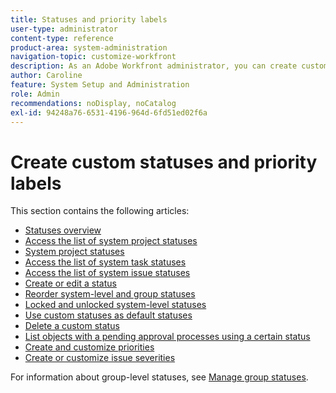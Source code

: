 ```yaml
---
title: Statuses and priority labels
user-type: administrator
content-type: reference
product-area: system-administration
navigation-topic: customize-workfront
description: As an Adobe Workfront administrator, you can create custom statuses for projects, tasks, and issues. These can be for users throughout the entire Workfront system or for specific groups or subgroups. A work item's status represents its current state of development.
author: Caroline
feature: System Setup and Administration
role: Admin
recommendations: noDisplay, noCatalog
exl-id: 94248a76-6531-4196-964d-6fd51ed02f6a
---
```

# Create custom statuses and priority labels

This section contains the following articles:

* [Statuses overview](../../../administration-and-setup/customize-workfront/creating-custom-status-and-priority-labels/statuses-overview.md) 
* [Access the list of system project statuses](../../../administration-and-setup/customize-workfront/creating-custom-status-and-priority-labels/project-statuses.md) 
* [System project statuses](../../../administration-and-setup/customize-workfront/creating-custom-status-and-priority-labels/system-project-statuses.md) 
* [Access the list of system task statuses](../../../administration-and-setup/customize-workfront/creating-custom-status-and-priority-labels/task-statuses.md) 
* [Access the list of system issue statuses](../../../administration-and-setup/customize-workfront/creating-custom-status-and-priority-labels/issue-statuses.md) 
* [Create or edit a status](../../../administration-and-setup/customize-workfront/creating-custom-status-and-priority-labels/create-or-edit-a-status.md) 
* [Reorder system-level and group statuses](../../../administration-and-setup/customize-workfront/creating-custom-status-and-priority-labels/reorder-system-statuses.md) 
* [Locked and unlocked system-level statuses](../../../administration-and-setup/customize-workfront/creating-custom-status-and-priority-labels/lock-or-unlock-a-custom-system-level-status.md) 
* [Use custom statuses as default statuses](../../../administration-and-setup/customize-workfront/creating-custom-status-and-priority-labels/use-custom-statuses-as-default-statuses.md) 
* [Delete a custom status](../../../administration-and-setup/customize-workfront/creating-custom-status-and-priority-labels/delete-a-custom-status.md)
* [List objects with a pending approval processes using a certain status](../../../administration-and-setup/customize-workfront/creating-custom-status-and-priority-labels/list-objects-pending-approval-certain-status.md) 
* [Create and customize priorities](../../../administration-and-setup/customize-workfront/creating-custom-status-and-priority-labels/create-customize-priorities.md) 
* [Create or customize issue severities](../../../administration-and-setup/customize-workfront/creating-custom-status-and-priority-labels/create-customize-issue-severities.md)

For information about group-level statuses, see [Manage group statuses](../../../administration-and-setup/manage-groups/manage-group-statuses/manage-group-statuses.md).
